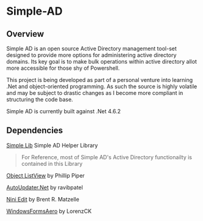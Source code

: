 # Simple-AD

## Overview

Simple AD is an open source Active Directory management tool-set designed to provide more options for administering active directory domains. Its key goal is to make bulk operations within active directory allot more accessible for those shy of Powershell.

This project is being developed as part of a personal venture into learning .Net and object-oriented programming. As such the source is highly volatile and may be subject to drastic changes as I become more compliant in structuring the code base.

Simple AD is currently built against .Net 4.6.2

## Dependencies

[Simple Lib](https://github.com/JoelCrosby/Simple-Lib) Simple AD Helper Library
> For Reference, most of Simple AD's Active Directory functionailty is contained in this Library


[Object ListView](http://objectlistview.sourceforge.net/cs/index.html) by Phillip Piper

[AutoUpdater.Net](https://github.com/ravibpatel/AutoUpdater.NET) by ravibpatel

[Nini Edit](http://nini.sourceforge.net/index.php) by Brent R. Matzelle

[WindowsFormsAero](https://github.com/LorenzCK/WindowsFormsAero) by LorenzCK

